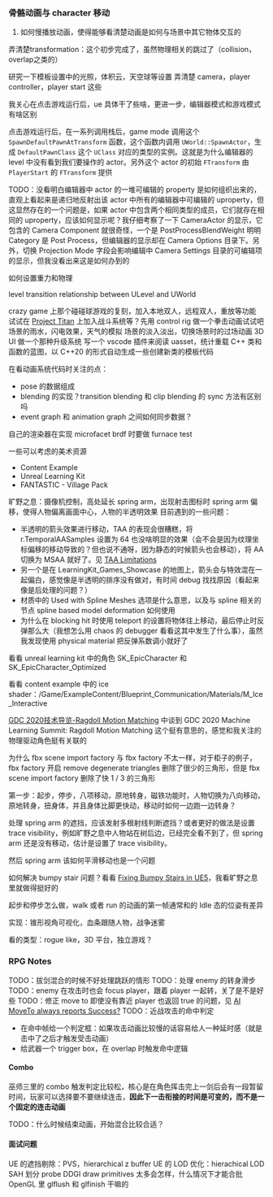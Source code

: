 ### 骨骼动画与 character 移动
1. 如何慢播放动画，使得能够看清楚动画是如何与场景中其它物体交互的

弄清楚transformation：这个初步完成了，虽然物理相关的跳过了（collision，overlap之类的）

研究一下模板设置中的光照，体积云，天空球等设置
弄清楚 camera，player controller，player start 这些

我关心在点击游戏运行后，ue 具体干了些啥，更进一步，编辑器模式和游戏模式有啥区别

点击游戏运行后，在一系列调用栈后，game mode 调用这个 `SpawnDefaultPawnAtTransform` 函数，这个函数内调用 `UWorld::SpawnActor`，生成 `DefaultPawnClass` 这个 `UClass` 对应的类型的实例。这就是为什么编辑器的 level 中没有看到我们要操作的 actor。另外这个 actor 的初始 `FTransform` 由 `PlayerStart` 的 `FTransform` 提供

TODO：没看明白编辑器中 actor 的一堆可编辑的 property 是如何组织出来的，直观上看起来是递归地反射出该 actor 中所有的编辑器中可编辑的 uproperty，但这显然存在的一个问题是，如果 actor 中包含两个相同类型的成员，它们就存在相同的 uproperty，应该如何显示呢？我仔细考察了一下 CameraActor 的显示，它包含的 Camera Component 就很奇怪，一个是 PostProcessBlendWeight 明明 Category 是 Post Process，但编辑器的显示却在 Camera Options 目录下。另外，切换 Projection Mode 字段会影响编辑中 Camera Settings 目录的可编辑项的显示，但我没看出来这是如何办到的

如何设置重力和物理

level transition
relationship between ULevel and UWorld

crazy game 上那个碰碰球游戏的复刻，加入本地双人，远程双人，重放等功能
试试在 [Project Titan](https://www.unrealengine.com/en-US/news/the-project-titan-sample-game-is-now-available-explore-this-huge-open-world) 上加入战斗系统等？先用 control rig 做一个拳击动画试试吧
场景的雨水，闪电效果，天气的模拟
场景的淡入淡出，切换场景时的过场动画
3D UI 做一个那种升级系统
写一个 vscode 插件来阅读 uasset，统计重载 C++ 类和函数的蓝图，以 C++20 的形式自动生成一些创建新类的模板代码

在看动画系统代码时关注的点：
* pose 的数据组成
* blending 的实现？transition blending 和 clip blending 的 sync 方法有区别吗
* event graph 和 animation graph 之间如何同步数据？


自己的渲染器在实现 microfacet brdf 时要做 furnace test

一些可以考虑的美术资源
* Content Example
* Unreal Learning Kit
* FANTASTIC - Village Pack

旷野之息：摄像机控制，高处延长 spring arm，出现射击图标时 spring arm 偏移，使得人物偏离画面中心，人物的半透明效果
目前遇到的一些问题：
* 半透明的箭头效果进行移动，TAA 的表现会很糟糕，将 r.TemporalAASamples 设置为 64 也没啥明显的效果（会不会是因为纹理坐标偏移的移动导致的？但也说不通呀，因为静态的时候箭头也会移动），将 AA 切换为 MSAA 就好了。见 [TAA Limitations](https://forums.unrealengine.com/t/taa-limitations/1853715)
* 另一个是在 LearningKit_Games_Showcase 的地图上，箭头会与特效混在一起偏白，感觉像是半透明的排序没有做对，有时间 debug 找找原因（看起来像是后处理的问题？）
* 材质中的 Used with Spline Meshes 选项是什么意思，以及与 spline 相关的节点 spline based model deformation 如何使用
* 为什么在 blocking hit 时使用 teleport 的设置将物体往上移动，最后停止时反弹那么大（我想怎么用 chaos 的 debugger 看看这其中发生了什么事），虽然我发现使用 physical material 把反弹系数调小就好了

看看 unreal learning kit 中的角色 SK_EpicCharacter 和 SK_EpicCharacter_Optimized 

看看 content example 中的 ice shader：/Game/ExampleContent/Blueprint_Communication/Materials/M_Ice_Interactive

[GDC 2020技术导览-Ragdoll Motion Matching](https://zhuanlan.zhihu.com/p/129009008) 中谈到 GDC 2020 Machine Learning Summit: Ragdoll Motion Matching 这个挺有意思的，感觉和我关注的物理驱动角色挺有关联的

为什么 fbx scene import factory 与 fbx factory 不太一样，对于柜子的例子，fbx factory 开启 remove degenerate triangles 删除了很少的三角形，但是 fbx scene import factory 删除了快 1 / 3 的三角形

第一步：起步，停步，八项移动，原地转身，磁铁功能时，人物切换为八向移动，原地转身，扭身体，并且身体比脚更快动，移动时如何一边跑一边转身？

处理 spring arm 的遮挡，应该发射多根射线判断遮挡？或者更好的做法是设置 trace visibility，例如旷野之息中人物站在树后边，已经完全看不到了，但 spring arm 还是没有移动，估计是设置了 trace visibility。

然后 spring arm 该如何平滑移动也是一个问题

如何解决 bumpy stair 问题？看看 [Fixing Bumpy Stairs in UE5](https://www.youtube.com/watch?v=w-jz1fGJd6g)，我看旷野之息里就做得挺好的

起步和停步怎么做，walk 或者 run 的动画的第一帧通常和的 Idle 态的位姿有差异

实现：锥形视角可视化，血条跟随人物，战争迷雾

看的类型：rogue like，3D 平台，独立游戏？
### RPG Notes
TODO：拔剑混合的时候不好处理跳跃的情形
TODO：处理 enemy 的转身滑步
TODO：enemy 在攻击时也会 focus player，跟着 player 一起转，关了是不是好些
TODO：修正 move to 即使没有靠近 player 也返回 true 的问题，见 [AI MoveTo always reports Success?](https://forums.unrealengine.com/t/ai-moveto-always-reports-success/478210)
TODO：近战攻击的命中判定
* 在命中帧给一个判定框：如果攻击动画比较慢的话容易给人一种延时感（就是击中了之后才触发受击动画）
* 给武器一个 trigger box，在 overlap 时触发命中逻辑
#### Combo
巫师三里的 combo 触发判定比较松，核心是在角色挥击完上一剑后会有一段暂留时间，玩家可以选择要不要继续连击，**因此下一击衔接的时间是可变的，而不是一个固定的连击动画**

TODO：什么时候结束动画，开始混合比较合适？
#### 面试问题
UE 的遮挡剔除：PVS，hierarchical z buffer
UE 的 LOD 优化：hierachical LOD
SAH 划分
probe DDGI
draw primitives 太多会怎样，什么情况下才能合批
OpenGL 里 glflush 和 glfinish 干嘛的
